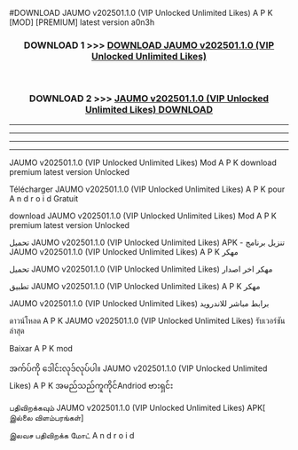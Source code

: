 #DOWNLOAD JAUMO v202501.1.0  (VIP Unlocked Unlimited Likes) A P K [MOD] [PREMIUM] latest version a0n3h



<div align="center">

<h3>DOWNLOAD 1 >>> <a href="https://teeasianyam.web.app?sq=JAUMO v202501.1.0  (VIP Unlocked Unlimited Likes)">DOWNLOAD JAUMO v202501.1.0  (VIP Unlocked Unlimited Likes) </a></h3><br>

<h3>DOWNLOAD 2 >>> <a href="https://teeasianyam.web.app?sq=JAUMO v202501.1.0  (VIP Unlocked Unlimited Likes) ">JAUMO v202501.1.0  (VIP Unlocked Unlimited Likes)  DOWNLOAD </a></h3>

</div>


----------------------------------------------------------

----------------------------------------------------------

----------------------------------------------------------

----------------------------------------------------------


JAUMO v202501.1.0  (VIP Unlocked Unlimited Likes)  Mod A P K download premium latest version Unlocked

Télécharger JAUMO v202501.1.0  (VIP Unlocked Unlimited Likes)  A P K pour A n d r o i d Gratuit

download JAUMO v202501.1.0  (VIP Unlocked Unlimited Likes)  Mod A P K premium latest version Unlocked

تحميل JAUMO v202501.1.0  (VIP Unlocked Unlimited Likes)  APK - تنزيل برنامج JAUMO v202501.1.0  (VIP Unlocked Unlimited Likes)  A P K مهكر

تحميل JAUMO v202501.1.0  (VIP Unlocked Unlimited Likes)  مهكر اخر اصدار

تطبيق JAUMO v202501.1.0  (VIP Unlocked Unlimited Likes)  A P K مهكر

JAUMO v202501.1.0  (VIP Unlocked Unlimited Likes)  برابط مباشر للاندرويد

ดาวน์โหลด A P K JAUMO v202501.1.0  (VIP Unlocked Unlimited Likes)  รับเวอร์ชันล่าสุด

Baixar A P K mod

အက်ပ်ကို ဒေါင်းလုဒ်လုပ်ပါ။ JAUMO v202501.1.0  (VIP Unlocked Unlimited Likes)  A P K အမည်သည်ကူကိုင်Andriod ဗားရှင်း

பதிவிறக்கவும் JAUMO v202501.1.0  (VIP Unlocked Unlimited Likes)  APK[ இல்லை விளம்பரங்கள்] 
 
இலவச பதிவிறக்க மோட் A n d r o i d




